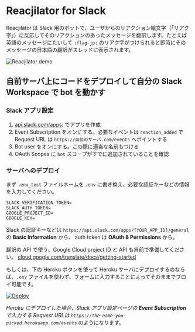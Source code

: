 # Reacjilator for Slack

Reacjilator は Slack 用のボットで、ユーザからのリアクション絵文字（「リアク字」）に反応してそのリアクションのあったメッセージを翻訳します。たとえば英語のメッセージにたいして `:flag-jp:` のリアク字がつけられると即時にそのメッセージの日本語の翻訳がスレッドに表示されます。

![Reacjilator demo](tutorial_images/reacjilator-demo.gif)



## 自前サーバ上にコードをデプロイして自分の Slack Workspace で bot を動かす

### Slack アプリ設定

1. [api.slack.com/apps](https://api.slack.com/apps): でアプリを作成
2. Event Subscription をオンにする。必要なイベントは `reaction_added` で Request URL は `https://自前のサーバ.com/events` へポイントする
3. Bot user をオンにする。この際に適当な名前もつける
4. OAuth Scopes に `bot` スコープがすでに追加されていることを確認


### サーバへのデプロイ

まず `.env_test` ファイルネームを `.env` に書き換え、必要な認証キーなどの情報を入力してください。

```
SLACK_VERIFICATION_TOKEN=
SLACK_AUTH_TOKEN=
GOOGLE_PROJECT_ID=
GOOGLE_KEY=
```

Slack の認証キーなどは `https://api.slack.com/apps/[YOUR_APP_ID]/general` の **Basic Information** から、 auth token は **OAuth & Permissions** から。

翻訳の API で使う、Google Cloud project ID と API も自前で準備してください。 [cloud.google.com/translate/docs/getting-started](https://cloud.google.com/translate/docs/getting-started)

もしくは、下の Heroku ボタンを使って Heroku サーバにデプロイするのならば、`.env` ファイルを使わず、フォームに入力することによってそのままでブロイ可能です。 

[![Deploy](https://www.herokucdn.com/deploy/button.svg)](https://heroku.com/deploy?template=https://github.com/slackAPI/reacjilator)

*Heroku にデプロイした場合、Slack アプリ設定ページの **Event Subscription** で入力する Request URLは `https://the-name-you-picked.herokuapp.com/events`* のようになります。
